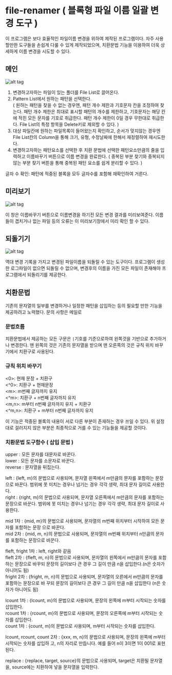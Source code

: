 # file-renamer ( 블록형 파일 이름 일괄 변경 도구 )

이 프로그램은 보다 효율적인 파일이름 변경을 위하여 제작된 프로그램이다. 자주 사용할만한 도구들을 손쉽게 다룰 수 있게 제작되었으며, 치환문법 기능을 이용하여 더욱 상세하게 이름 변경을 시도할 수 있다.

## 메인
![alt tag](https://github.com/rollrat/file-renamer/blob/master/RollRat%20Renamer/main.png)

1. 변경하고자하는 파일이 있는 폴더를 File List로 끌어온다.
2. Pattern List에서 원하는 패턴을 선택한다. </br> ( 원하는 패턴을 찾을 수 없는 경우엔, 패턴 개수 제한과 기호문자 칸을 조정하여 찾는다. 패턴 개수 제한은 최대로 표시할 패턴의 개수를 제한하고, 기호문자는 해당 칸에 적힌 모든 문자를 기호로 취급한다. 패턴 개수 제한이 0일 경우 무한대로 취급한다. File List의 특정 항목을 Delete키로 제외할 수 있다. )
3. 대상 파일칸에 원하는 파일목록이 들어왔는지 확인하고, 순서가 맞지않는 경우엔 File List칸의 Column을 통해 크기, 유형, 수정날짜에 한해서 재정렬하여 재시도한다.
4. 변경하고자하는 패턴요소를 선택한 후 치환 문법에 선택한 패턴요소만큼의 줄을 입력하고 이름바꾸기 버튼으로 이름 변경을 완료한다. ( 중복된 부분 찾기와 중복되지 않는 부분 찾기 버튼을 통해 중복된 패턴 요소를 쉽게 분리할 수 있다. )

글자 수 확인: 패턴에 적중된 블록을 모두 글자수를 포함해 재확인하여 거른다.

## 미리보기
![alt tag](https://github.com/rollrat/file-renamer/blob/master/RollRat%20Renamer/preview.png)

이 창은 이름바꾸기 버튼으로 이름변경을 하기전 모든 변경 결과를 미리보여준다. 이름들이 겹치거나 없는 파일 등의 오류는 이 미리보기창에서 미리 확인 할 수 있다.

## 되돌기기
![alt tag](https://github.com/rollrat/file-renamer/blob/master/RollRat%20Renamer/undo.PNG)

역대 변경 기록을 가지고 변경된 파일이름을 되돌릴 수 있는 도구이다. 프로그램이 생성한 로그파일이 없으면 되돌릴 수 없으며, 변경후의 이름을 가진 모든 파일이 존재해야 프로그램에서 되돌리기를 제공한다.

## 치환문법
기존의 문자열의 일부를 변경하거나 일정한 패턴을 삽입하는 등의 필요할 만한 기능을 제공하려고 노력했다. 문의 사항은 메일로

### 문법흐름
치환문법에서 제공하는 모든 구문은 `|`기호를 기준으로하여 왼쪽것을 기반으로 추가하거나 변경한다. 맨 왼쪽의 것은 기존의 문자열을 받으며 맨 오른쪽의 것은 규칙 위치 바꾸기에서 치환구로 사용된다.

### 규칙 위치 바꾸기
<0>: 현재 문장 + 치환구</br>
<^0>: 치환구 + 현재문장</br>
\<m>: m번째 글자까지 유지</br>
<^m>: 치환구 + n번째 글자까지 유지</br>
\<m,n>: m부터 n번째 글자까지 유지 + 치환구</br>
<^m,n>: 치환구 + m부터 n번째 글자까지 유지

이 기능은 적중된 블록의 내용이 서로 다른 부분이 존재하는 경우 쓰일 수 있다. 위 설정대로 걸러지지 않은 부분은 최종적으로 거를 수 있는 기능들을 제공할 것이다.

### 치환문법 도구함수 ( 삽입 문법 )
upper : 모든 문자를 대문자로 바꾼다.</br>
lower : 모든 문자를 소문자로 바꾼다.</br>
reverse : 문자열을 뒤집는다.

left : {left, m}의 문법으로 사용되며, 문자열 왼쪽에서 m만큼의 문자를 포함하는 문장으로 바꾼다. 범위에 못 미치는 경우나 넘기는 경우 각각 생략, 최대 문자 길이로 사용한다.</br>
right : {right, m}의 문법으로 사용되며, 문자열 오른쪽에서 m만큼의 문자를 포함하는 문장으로 바꾼다. 범위에 못 미치는 경우나 넘기는 경우 각각 생략, 최대 문자 길이로 사용한다.

mid 1차 : {mid, m}의 문법으로 사용되며, 문자열의 m번째 위치부터 시작하여 모든 문자를 포함하는 문장 으로 바꾼다.</br>
mid 2차 : {mid, m, n}의 문법으로 사용되며, 문자열의 m번째 위치부터 n만큼의 문자를 포함하는 문장으로 바꾼다.

fleft, fright 1차 : left, right와 같음</br>
fleft 2차 : {fleft, m, n}의 문법으로 사용되며, 문자열의 왼쪽에서 m만큼의 문자를 포함하는 문장으로 바꾸되 문장의 길이보다 큰 경우 그 길이 만큼 n을 삽입한다.(n은 숫자가 아니어도 됨)</br>
fright 2차 : {fright, m, n}의 문법으로 사용되며, 문자열의 오른에서 m만큼의 문자를 포함하는 문장으로 바 꾸되 문장의 길이보다 큰 경우 그 길이 만큼 n을 삽입한다 (n은 숫자가 아니어도 됨)

lcount 1차 : {lcount, m}의 문법으로 사용되며, 문장의 왼쪽에 m부터 시작되는 숫자를 삽입한다.</br>
rcount 1차 : {rcount, m}의 문법으로 사용되며, 문장의 오른쪽에 m부터 시작되는 숫자를 삽입한다.</br>
count 1차 : {count, m}의 문법으로 사용되며, m부터 시작되는 숫자를 삽입한다.

lcount, rcount, count 2차 : {xxx, m, n}의 문법으로 사용되며, 문장의 왼쪽에 m부터 시작되는 숫자를 삽입하 고, n의 자리로 만듭니다. 예를 들어 n이 3이면 1이 001로 표현된다.

replace : {replace, target, source}의 문법으로 사용되며, target은 치환될 문자열을, source에는 치환하여 넣을 문자열을 입력한다.
